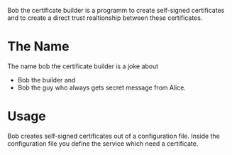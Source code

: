 Bob the certificate builder is a programm to create self-signed certificates and to create a direct trust realtionship between these certificates.

# The Name

The name bob the certificate builder is a joke about

- Bob the builder and
- Bob the guy who always gets secret message from Alice.

# Usage

Bob creates self-signed certificates out of a configuration file.
Inside the configuration file you define the service which need a certificate.


